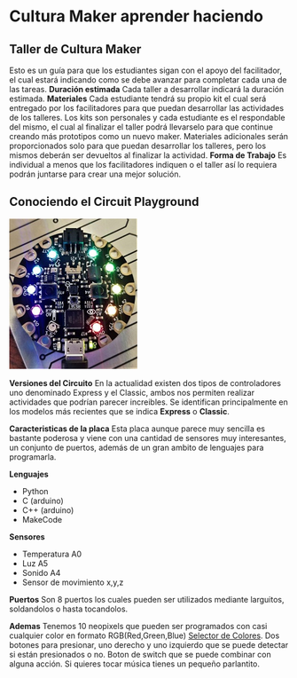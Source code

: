 # Cultura Maker aprender haciendo

## Taller de Cultura Maker

Esto es un guía para que los estudiantes sigan con el apoyo del facilitador, el cual estará indicando como se debe avanzar para completar cada una de las tareas.
**Duración estimada**
Cada taller a desarrollar indicará la duración estimada.
**Materiales**
Cada estudiante tendrá su propio kit el cual será entregado por los facilitadores para que puedan desarrollar las actividades de los talleres. Los kits son personales y cada estudiante es el respondable del mismo, el cual al finalizar el taller podrá llevarselo para que continue creando más prototipos como un nuevo maker.
Materiales adicionales serán proporcionados solo para que puedan desarrollar los talleres, pero los mismos deberán ser devueltos al finalizar la actividad.
**Forma de Trabajo**
Es individual a menos que los facilitadores indiquen o el taller así lo requiera podrán juntarse para crear una mejor solución.

## Conociendo el Circuit Playground
![Circuit Playground Conectores](https://github.com/rgonzaleztec/makerworshops/blob/master/images/cpdevS.jpg)


**Versiones del Circuito**
En la actualidad existen dos tipos de controladores uno denominado Express y el Classic, ambos nos permiten realizar actividades que podrían parecer increibles.
Se identifican principalmente en los modelos más recientes que se indica **Express** o **Classic**.

**Caracteristicas de la placa**
Esta placa aunque parece muy sencilla es bastante poderosa y viene con una cantidad de sensores muy interesantes, un conjunto de puertos, además de un gran ambito de lenguajes para programarla.

**Lenguajes**

 - Python
 - C (arduino)
 - C++ (arduino)
 - MakeCode

**Sensores**

 - Temperatura A0
 - Luz A5
 - Sonido A4
 - Sensor de movimiento x,y,z 

**Puertos**
Son 8 puertos los cuales pueden ser utilizados mediante larguitos, soldandolos o hasta tocandolos.

**Ademas**
Tenemos 10 neopixels que pueden ser programados con casi cualquier color en formato RGB(Red,Green,Blue) [Selector de Colores](https://htmlcolorcodes.com/es/selector-de-color/). Dos botones para presionar, uno derecho y uno izquierdo que se puede detectar si están presionados o no.  Boton de switch que se puede combinar con alguna acción. Si quieres tocar música tienes un pequeño parlantito.



<!--stackedit_data:
eyJoaXN0b3J5IjpbMTE2ODg0OTg0NywxNjc1OTM3MDIxLC0yMD
IzMzQxMzc1LDIwNzI4NDM5MzIsLTE3NjQ4NDEwNzgsLTE1OTQ4
NjM0NTMsMTU1OTg1MzQxMiwxMzU5OTM4MzAxLDc2NTIwNDg4Ny
wtMTAzNjY4Mzk0MV19
-->